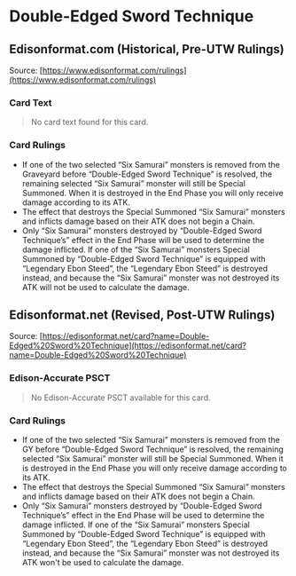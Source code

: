# Double-Edged Sword Technique

## Edisonformat.com (Historical, Pre-UTW Rulings)

Source: [https://www.edisonformat.com/rulings](https://www.edisonformat.com/rulings)

### Card Text

> No card text found for this card.

### Card Rulings

*   If one of the two selected “Six Samurai” monsters is removed from the Graveyard before “Double-Edged Sword Technique” is resolved, the remaining selected “Six Samurai” monster will still be Special Summoned. When it is destroyed in the End Phase you will only receive damage according to its ATK.
*   The effect that destroys the Special Summoned “Six Samurai” monsters and inflicts damage based on their ATK does not begin a Chain.
*   Only “Six Samurai” monsters destroyed by “Double-Edged Sword Technique’s” effect in the End Phase will be used to determine the damage inflicted. If one of the “Six Samurai” monsters Special Summoned by “Double-Edged Sword Technique” is equipped with “Legendary Ebon Steed”, the “Legendary Ebon Steed” is destroyed instead, and because the “Six Samurai” monster was not destroyed its ATK will not be used to calculate the damage.

## Edisonformat.net (Revised, Post-UTW Rulings)

Source: [https://edisonformat.net/card?name=Double-Edged%20Sword%20Technique](https://edisonformat.net/card?name=Double-Edged%20Sword%20Technique)

### Edison-Accurate PSCT

> No Edison-Accurate PSCT available for this card.

### Card Rulings

*   If one of the two selected “Six Samurai” monsters is removed from the GY before “Double-Edged Sword Technique” is resolved, the remaining selected “Six Samurai” monster will still be Special Summoned. When it is destroyed in the End Phase you will only receive damage according to its ATK.
*   The effect that destroys the Special Summoned “Six Samurai” monsters and inflicts damage based on their ATK does not begin a Chain.
*   Only “Six Samurai” monsters destroyed by “Double-Edged Sword Technique’s” effect in the End Phase will be used to determine the damage inflicted. If one of the “Six Samurai” monsters Special Summoned by “Double-Edged Sword Technique” is equipped with “Legendary Ebon Steed”, the “Legendary Ebon Steed” is destroyed instead, and because the “Six Samurai” monster was not destroyed its ATK won't be used to calculate the damage.
            